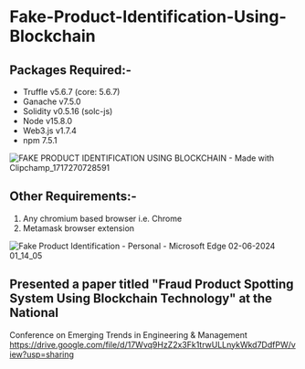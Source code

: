 # Fake-Product-Identification-Using-Blockchain

## Packages Required:-
- Truffle v5.6.7 (core: 5.6.7)
- Ganache v7.5.0
- Solidity v0.5.16 (solc-js)
- Node v15.8.0
- Web3.js v1.7.4
- npm 7.5.1








![FAKE PRODUCT IDENTIFICATION USING BLOCKCHAIN - Made with Clipchamp_1717270728591](https://github.com/Amrin24/Fake-Product-Identification-Using-Blockchain/assets/141571950/5e365f8a-a9ff-4740-a4b5-d6254e471c22)

## Other Requirements:-
1. Any chromium based browser i.e. Chrome 
2. Metamask browser extension


![Fake Product Identification - Personal - Microsoft​ Edge 02-06-2024 01_14_05](https://github.com/Amrin24/Fake-Product-Identification-Using-Blockchain/assets/141571950/091156d3-2899-4a1a-89c0-db4a99f1caaa)



## Presented a paper titled "Fraud Product Spotting System Using Blockchain Technology" at the National
 Conference on Emerging Trends in Engineering & Management
https://drive.google.com/file/d/17Wvq9HzZ2x3Fk1trwULLnykWkd7DdfPW/view?usp=sharing
